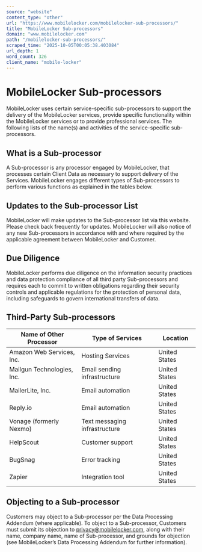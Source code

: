 ```yaml
---
source: "website"
content_type: "other"
url: "https://www.mobilelocker.com/mobilelocker-sub-processors/"
title: "MobileLocker Sub-processors"
domain: "www.mobilelocker.com"
path: "/mobilelocker-sub-processors/"
scraped_time: "2025-10-05T00:05:38.403084"
url_depth: 1
word_count: 326
client_name: "mobile-locker"
---
```


# MobileLocker Sub-processors

MobileLocker uses certain service-specific sub-processors to support the delivery of the MobileLocker services, provide specific functionality within the MobileLocker services or to provide professional services. The following lists of the name(s) and activities of the service-specific sub-processors.

## What is a Sub-processor

A Sub-processor is any processor engaged by MobileLocker, that processes certain Client Data as necessary to support delivery of the Services. MobileLocker engages different types of Sub-processors to perform various functions as explained in the tables below.

## Updates to the Sub-processor List

MobileLocker will make updates to the Sub-processor list via this website. Please check back frequently for updates. MobileLocker will also notice of any new Sub-processors in accordance with and where required by the applicable agreement between MobileLocker and Customer.

## Due Diligence

MobileLocker performs due diligence on the information security practices and data protection compliance of all third party Sub-processors and requires each to commit to written obligations regarding their security controls and applicable regulations for the protection of personal data, including safeguards to govern international transfers of data.

## Third-Party Sub-processors

| Name of Other Processor           | Type of Services                  | Location      |
|-----------------------------------|-----------------------------------|---------------|
| Amazon Web Services, Inc.         | Hosting Services                  | United States |
| Mailgun Technologies, Inc.        | Email sending infrastructure       | United States |
| MailerLite, Inc.                 | Email automation                   | United States |
| Reply.io                          | Email automation                   | United States |
| Vonage (formerly Nexmo)          | Text messaging infrastructure      | United States |
| HelpScout                         | Customer support                   | United States |
| BugSnag                           | Error tracking                     | United States |
| Zapier                            | Integration tool                   | United States |

## Objecting to a Sub-processor

Customers may object to a Sub-processor per the Data Processing Addendum (where applicable). To object to a Sub-processor, Customers must submit its objection to privacy@mobilelocker.com, along with their name, company name, name of Sub-processor, and grounds for objection (see MobileLocker’s Data Processing Addendum for further information).